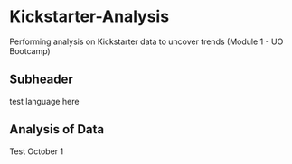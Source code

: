 # Kickstarter-Analysis
Performing analysis on Kickstarter data to uncover trends (Module 1 - UO Bootcamp)
## Subheader
test language here
## Analysis of Data
Test October 1